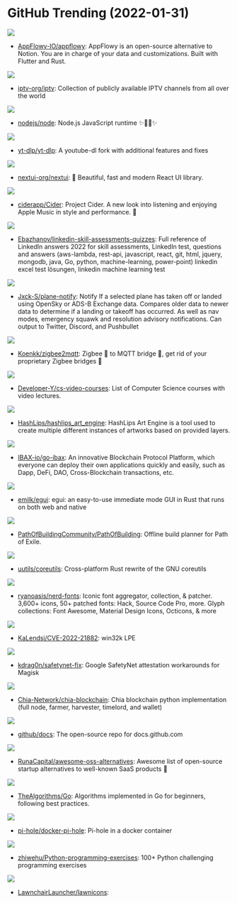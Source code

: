 # GitHub Trending (2022-01-31)

![](https://img.shields.io/badge/Rust-New%20238-green?style=flat-square&logo=appveyor)
- [AppFlowy-IO/appflowy](https://github.com/AppFlowy-IO/appflowy): AppFlowy is an open-source alternative to Notion. You are in charge of your data and customizations. Built with Flutter and Rust.

![](https://img.shields.io/badge/JavaScript-New%20107-green?style=flat-square&logo=appveyor)
- [iptv-org/iptv](https://github.com/iptv-org/iptv): Collection of publicly available IPTV channels from all over the world

![](https://img.shields.io/badge/JavaScript-New%20123-green?style=flat-square&logo=appveyor)
- [nodejs/node](https://github.com/nodejs/node): Node.js JavaScript runtime ✨🐢🚀✨

![](https://img.shields.io/badge/Python-New%20139-green?style=flat-square&logo=appveyor)
- [yt-dlp/yt-dlp](https://github.com/yt-dlp/yt-dlp): A youtube-dl fork with additional features and fixes

![](https://img.shields.io/badge/TypeScript-New%20515-green?style=flat-square&logo=appveyor)
- [nextui-org/nextui](https://github.com/nextui-org/nextui): 🚀 Beautiful, fast and modern React UI library.

![](https://img.shields.io/badge/JavaScript-New%20199-green?style=flat-square&logo=appveyor)
- [ciderapp/Cider](https://github.com/ciderapp/Cider): Project Cider. A new look into listening and enjoying Apple Music in style and performance. 🚀

![](https://img.shields.io/badge/none-New%20266-green?style=flat-square&logo=appveyor)
- [Ebazhanov/linkedin-skill-assessments-quizzes](https://github.com/Ebazhanov/linkedin-skill-assessments-quizzes): Full reference of LinkedIn answers 2022 for skill assessments, LinkedIn test, questions and answers (aws-lambda, rest-api, javascript, react, git, html, jquery, mongodb, java, Go, python, machine-learning, power-point) linkedin excel test lösungen, linkedin machine learning test

![](https://img.shields.io/badge/Python-New%2039-green?style=flat-square&logo=appveyor)
- [Jxck-S/plane-notify](https://github.com/Jxck-S/plane-notify): Notify If a selected plane has taken off or landed using OpenSky or ADS-B Exchange data. Compares older data to newer data to determine if a landing or takeoff has occurred. As well as nav modes, emergency squawk and resolution advisory notifications. Can output to Twitter, Discord, and Pushbullet

![](https://img.shields.io/badge/JavaScript-New%2077-green?style=flat-square&logo=appveyor)
- [Koenkk/zigbee2mqtt](https://github.com/Koenkk/zigbee2mqtt): Zigbee 🐝 to MQTT bridge 🌉, get rid of your proprietary Zigbee bridges 🔨

![](https://img.shields.io/badge/none-New%20710-green?style=flat-square&logo=appveyor)
- [Developer-Y/cs-video-courses](https://github.com/Developer-Y/cs-video-courses): List of Computer Science courses with video lectures.

![](https://img.shields.io/badge/JavaScript-New%2093-green?style=flat-square&logo=appveyor)
- [HashLips/hashlips_art_engine](https://github.com/HashLips/hashlips_art_engine): HashLips Art Engine is a tool used to create multiple different instances of artworks based on provided layers.

![](https://img.shields.io/badge/Go-New%20775-green?style=flat-square&logo=appveyor)
- [IBAX-io/go-ibax](https://github.com/IBAX-io/go-ibax): An innovative Blockchain Protocol Platform, which everyone can deploy their own applications quickly and easily, such as Dapp, DeFi, DAO, Cross-Blockchain transactions, etc.

![](https://img.shields.io/badge/Rust-New%2034-green?style=flat-square&logo=appveyor)
- [emilk/egui](https://github.com/emilk/egui): egui: an easy-to-use immediate mode GUI in Rust that runs on both web and native

![](https://img.shields.io/badge/Lua-New%2038-green?style=flat-square&logo=appveyor)
- [PathOfBuildingCommunity/PathOfBuilding](https://github.com/PathOfBuildingCommunity/PathOfBuilding): Offline build planner for Path of Exile.

![](https://img.shields.io/badge/Rust-New%20269-green?style=flat-square&logo=appveyor)
- [uutils/coreutils](https://github.com/uutils/coreutils): Cross-platform Rust rewrite of the GNU coreutils

![](https://img.shields.io/badge/CSS-New%2025-green?style=flat-square&logo=appveyor)
- [ryanoasis/nerd-fonts](https://github.com/ryanoasis/nerd-fonts): Iconic font aggregator, collection, & patcher. 3,600+ icons, 50+ patched fonts: Hack, Source Code Pro, more. Glyph collections: Font Awesome, Material Design Icons, Octicons, & more

![](https://img.shields.io/badge/C%2B%2B-New%2051-green?style=flat-square&logo=appveyor)
- [KaLendsi/CVE-2022-21882](https://github.com/KaLendsi/CVE-2022-21882): win32k LPE

![](https://img.shields.io/badge/C%2B%2B-New%2034-green?style=flat-square&logo=appveyor)
- [kdrag0n/safetynet-fix](https://github.com/kdrag0n/safetynet-fix): Google SafetyNet attestation workarounds for Magisk

![](https://img.shields.io/badge/Python-New%2013-green?style=flat-square&logo=appveyor)
- [Chia-Network/chia-blockchain](https://github.com/Chia-Network/chia-blockchain): Chia blockchain python implementation (full node, farmer, harvester, timelord, and wallet)

![](https://img.shields.io/badge/JavaScript-New%2026-green?style=flat-square&logo=appveyor)
- [github/docs](https://github.com/github/docs): The open-source repo for docs.github.com

![](https://img.shields.io/badge/Python-New%20415-green?style=flat-square&logo=appveyor)
- [RunaCapital/awesome-oss-alternatives](https://github.com/RunaCapital/awesome-oss-alternatives): Awesome list of open-source startup alternatives to well-known SaaS products 🚀

![](https://img.shields.io/badge/Go-New%20127-green?style=flat-square&logo=appveyor)
- [TheAlgorithms/Go](https://github.com/TheAlgorithms/Go): Algorithms implemented in Go for beginners, following best practices.

![](https://img.shields.io/badge/Shell-New%205-green?style=flat-square&logo=appveyor)
- [pi-hole/docker-pi-hole](https://github.com/pi-hole/docker-pi-hole): Pi-hole in a docker container

![](https://img.shields.io/badge/none-New%2050-green?style=flat-square&logo=appveyor)
- [zhiwehu/Python-programming-exercises](https://github.com/zhiwehu/Python-programming-exercises): 100+ Python challenging programming exercises

![](https://img.shields.io/badge/Kotlin-New%206-green?style=flat-square&logo=appveyor)
- [LawnchairLauncher/lawnicons](https://github.com/LawnchairLauncher/lawnicons): 

